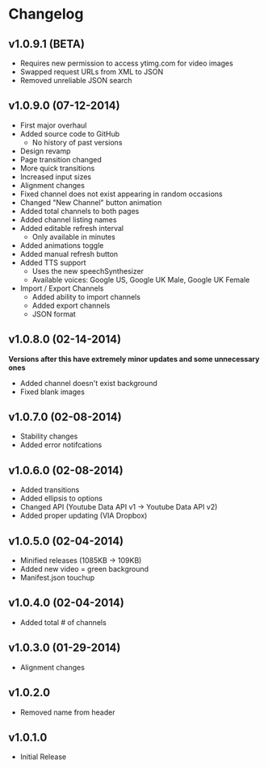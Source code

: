 Changelog
=====
## v1.0.9.1 (BETA)
 * Requires new permission to access ytimg.com for video images
 * Swapped request URLs from XML to JSON
 * Removed unreliable JSON search
## v1.0.9.0 (07-12-2014)
 * First major overhaul
 * Added source code to GitHub
   * No history of past versions
 * Design revamp
 * Page transition changed
 * More quick transitions
 * Increased input sizes
 * Alignment changes
 * Fixed channel does not exist appearing in random occasions
 * Changed "New Channel" button animation
 * Added total channels to both pages
 * Added channel listing names
 * Added editable refresh interval
   * Only available in minutes
 * Added animations toggle
 * Added manual refresh button
 * Added TTS support
   * Uses the new speechSynthesizer
   * Available voices: Google US, Google UK Male, Google UK Female
 * Import / Export Channels
   * Added ability to import channels
   * Added export channels
   * JSON format

## v1.0.8.0 (02-14-2014)
**Versions after this have extremely minor updates and some unnecessary ones**
 * Added channel doesn't exist background
 * Fixed blank images

## v1.0.7.0 (02-08-2014)
 * Stability changes
 * Added error notifcations

## v1.0.6.0 (02-08-2014)
 * Added transitions
 * Added ellipsis to options
 * Changed API (Youtube Data API v1 -> Youtube Data API v2)
 * Added proper updating (VIA Dropbox)

## v1.0.5.0 (02-04-2014)
 * Minified releases (1085KB -> 109KB)
 * Added new video = green background
 * Manifest.json touchup

## v1.0.4.0 (02-04-2014)
 * Added total # of channels

## v1.0.3.0 (01-29-2014)
 * Alignment changes

## v1.0.2.0
 * Removed name from header

## v1.0.1.0
 * Initial Release
